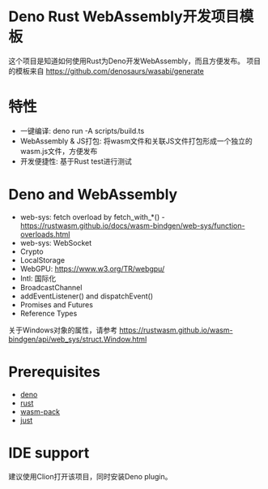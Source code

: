 Deno Rust WebAssembly开发项目模板
===========================

这个项目是知道如何使用Rust为Deno开发WebAssembly，而且方便发布。 项目的模板来自 https://github.com/denosaurs/wasabi/generate

# 特性

* 一键编译:  deno run -A scripts/build.ts
* WebAssembly & JS打包: 将wasm文件和关联JS文件打包形成一个独立的wasm.js文件，方便发布
* 开发便捷性: 基于Rust test进行测试

# Deno and WebAssembly

* web-sys: fetch overload by fetch_with_*() - https://rustwasm.github.io/docs/wasm-bindgen/web-sys/function-overloads.html
* web-sys: WebSocket
* Crypto
* LocalStorage
* WebGPU: https://www.w3.org/TR/webgpu/
* Intl: 国际化 
* BroadcastChannel
* addEventListener() and dispatchEvent()
* Promises and Futures
* Reference Types

关于Windows对象的属性，请参考 https://rustwasm.github.io/wasm-bindgen/api/web_sys/struct.Window.html 

# Prerequisites

- [deno](https://deno.land/)
- [rust](https://www.rust-lang.org/)
- [wasm-pack](https://rustwasm.github.io/wasm-pack/)
- [just](https://github.com/casey/just)

# IDE support

建议使用Clion打开该项目，同时安装Deno plugin。
